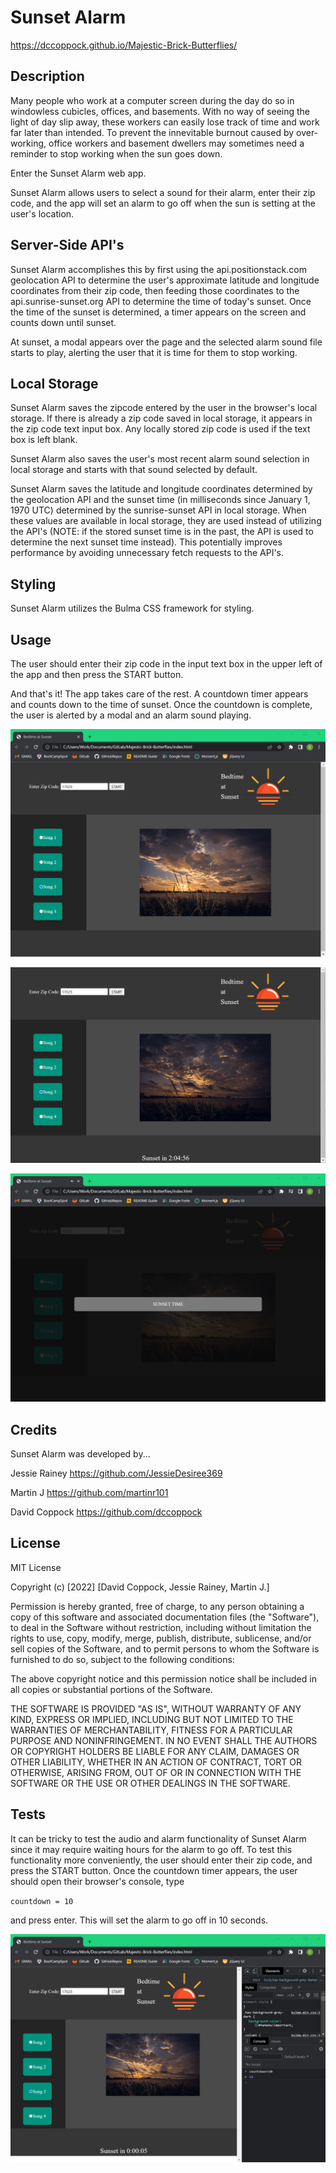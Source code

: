 # Sunset Alarm

https://dccoppock.github.io/Majestic-Brick-Butterflies/

## Description

Many people who work at a computer screen during the day do so in windowless cubicles, offices, and basements. With no way of seeing the light of day slip away, these workers can easily lose track of time and work far later than intended. To prevent the innevitable burnout caused by over-working, office workers and basement dwellers may sometimes need a reminder to stop working when the sun goes down.

Enter the Sunset Alarm web app.

Sunset Alarm allows users to select a sound for their alarm, enter their zip code, and the app will set an alarm to go off when the sun is setting at the user's location. 

## Server-Side API's

Sunset Alarm accomplishes this by first using the api.positionstack.com geolocation API to determine the user's approximate latitude and longitude coordinates from their zip code, then feeding those coordinates to the api.sunrise-sunset.org API to determine the time of today's sunset. Once the time of the sunset is determined, a timer appears on the screen and counts down until sunset.

At sunset, a modal appears over the page and the selected alarm sound file starts to play, alerting the user that it is time for them to stop working.

## Local Storage

Sunset Alarm saves the zipcode entered by the user in the browser's local storage. If there is already a zip code saved in local storage, it appears in the zip code text input box. Any locally stored zip code is used if the text box is left blank.

Sunset Alarm also saves the user's most recent alarm sound selection in local storage and starts with that sound selected by default.

Sunset Alarm saves the latitude and longitude coordinates determined by the geolocation API and the sunset time (in milliseconds since January 1, 1970 UTC) determined by the sunrise-sunset API in local storage. When these values are available in local storage, they are used instead of utilizing the API's (NOTE: if the stored sunset time is in the past, the API is used to determine the next sunset time instead). This potentially improves performance by avoiding unnecessary fetch requests to the API's.

## Styling

Sunset Alarm utilizes the Bulma CSS framework for styling.

## Usage

The user should enter their zip code in the input text box in the upper left of the app and then press the START button.

And that's it! The app takes care of the rest. A countdown timer appears and counts down to the time of sunset. Once the countdown is complete, the user is alerted by a modal and an alarm sound playing.

![screenshot](assets/SunsetAlarmScreen1.png)

![screenshot](assets/SunsetAlarmScreen2.png)

![screenshot](assets/SunsetAlarmScreen4.png)

## Credits

Sunset Alarm was developed by...

Jessie Rainey
https://github.com/JessieDesiree369

Martin J
https://github.com/martinr101

David Coppock
https://github.com/dccoppock

## License

MIT License

Copyright (c) [2022] [David Coppock, Jessie Rainey, Martin J.]

Permission is hereby granted, free of charge, to any person obtaining a copy
of this software and associated documentation files (the "Software"), to deal
in the Software without restriction, including without limitation the rights
to use, copy, modify, merge, publish, distribute, sublicense, and/or sell
copies of the Software, and to permit persons to whom the Software is
furnished to do so, subject to the following conditions:

The above copyright notice and this permission notice shall be included in all
copies or substantial portions of the Software.

THE SOFTWARE IS PROVIDED "AS IS", WITHOUT WARRANTY OF ANY KIND, EXPRESS OR
IMPLIED, INCLUDING BUT NOT LIMITED TO THE WARRANTIES OF MERCHANTABILITY,
FITNESS FOR A PARTICULAR PURPOSE AND NONINFRINGEMENT. IN NO EVENT SHALL THE
AUTHORS OR COPYRIGHT HOLDERS BE LIABLE FOR ANY CLAIM, DAMAGES OR OTHER
LIABILITY, WHETHER IN AN ACTION OF CONTRACT, TORT OR OTHERWISE, ARISING FROM,
OUT OF OR IN CONNECTION WITH THE SOFTWARE OR THE USE OR OTHER DEALINGS IN THE
SOFTWARE.

## Tests

It can be tricky to test the audio and alarm functionality of Sunset Alarm since it may require waiting hours for the alarm to go off. To test this functionality more conveniently, the user should enter their zip code, and press the START button. Once the countdown timer appears, the user should open their browser's console, type

<code>countdown = 10</code>

and press enter. This will set the alarm to go off in 10 seconds.

![screenshot](assets/SunsetAlarmScreen3.png)